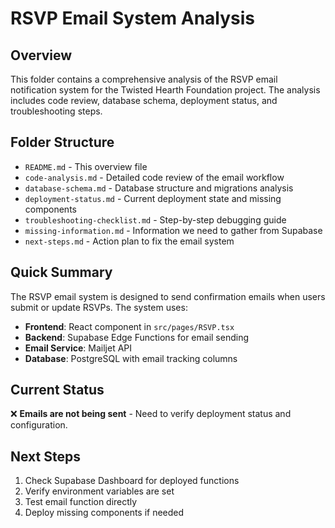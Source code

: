 # RSVP Email System Analysis

## Overview
This folder contains a comprehensive analysis of the RSVP email notification system for the Twisted Hearth Foundation project. The analysis includes code review, database schema, deployment status, and troubleshooting steps.

## Folder Structure
- `README.md` - This overview file
- `code-analysis.md` - Detailed code review of the email workflow
- `database-schema.md` - Database structure and migrations analysis
- `deployment-status.md` - Current deployment state and missing components
- `troubleshooting-checklist.md` - Step-by-step debugging guide
- `missing-information.md` - Information we need to gather from Supabase
- `next-steps.md` - Action plan to fix the email system

## Quick Summary
The RSVP email system is designed to send confirmation emails when users submit or update RSVPs. The system uses:
- **Frontend**: React component in `src/pages/RSVP.tsx`
- **Backend**: Supabase Edge Functions for email sending
- **Email Service**: Mailjet API
- **Database**: PostgreSQL with email tracking columns

## Current Status
❌ **Emails are not being sent** - Need to verify deployment status and configuration.

## Next Steps
1. Check Supabase Dashboard for deployed functions
2. Verify environment variables are set
3. Test email function directly
4. Deploy missing components if needed
